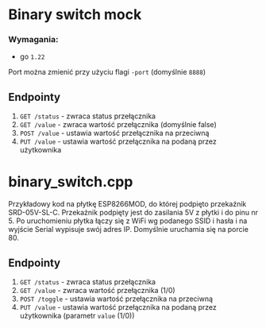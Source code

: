 # Binary switch mock
### Wymagania:
- go `1.22`

Port można zmienić przy użyciu flagi `-port` (domyślnie `8888`)

## Endpointy
1. `GET /status` - zwraca status przełącznika
1. `GET /value` - zwraca wartość przełącznika (domyślnie false)
1. `POST /value` - ustawia wartość przełącznika na przeciwną
1. `PUT /value` - ustawia wartość przełącznika na podaną przez użytkownika

# binary_switch.cpp
Przykładowy kod na płytkę ESP8266MOD, do której podpięto przekaźnik SRD-05V-SL-C. Przekaźnik podpięty jest do zasilania 5V z płytki i do pinu nr 5. Po uruchomieniu płytka łączy się z WiFi wg podanego SSID i hasła i na wyjście Serial wypisuje swój adres IP. Domyślnie uruchamia się na porcie 80.

## Endpointy
1. `GET /status` - zwraca status przełącznika
1. `GET /value` - zwraca wartość przełącznika (1/0)
1. `POST /toggle` - ustawia wartość przełącznika na przeciwną
1. `PUT /value` - ustawia wartość przełącznika na podaną przez użytkownika (parametr `value` (1/0))
